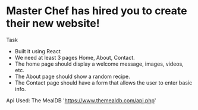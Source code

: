 # Master Chef has hired you to create their new website!

Task

- Built it using React
- We need at least 3 pages Home, About, Contact.
- The home page should display a welcome message, images, videos, etc.
- The About page should show a random recipe.
- The Contact page should have a form that allows the user to enter basic info.

Api Used: The MealDB 'https://www.themealdb.com/api.php'
